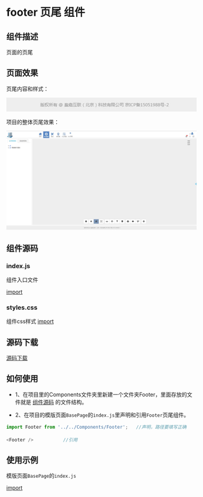 # footer 页尾 组件

## 组件描述

页面的页尾

## 页面效果

页尾内容和样式：

![](../../../images/footer/footer/footerImg1.jpg)

项目的整体页尾效果：

![](../../../images/footer/footer/footerImg2.jpg)

## 组件源码
### index.js
组件入口文件

[import](./code/index.js)

### styles.css
组件css样式 
[import](./code/styles.css)

## 源码下载

<a href="./code/Footer.zip?_blank" title="下载 Footer 组件" target="_blank">源码下载</a>


## 如何使用
* 1、在项目里的Components文件夹里新建一个文件夹Footer，里面存放的文件就是 [组件源码](#组件源码)   的文件结构。

* 2、在项目的模版页面`BasePage`的`index.js`里声明和引用`Footer`页尾组件。

```js
import Footer from '../../Components/Footer';   //声明，路径要填写正确 

<Footer />           //引用

```

## 使用示例
模版页面`BasePage`的`index.js`

[import](./code/basePage.js)

